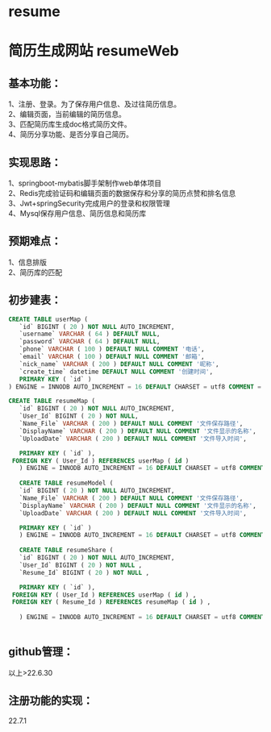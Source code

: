 # resume
简历生成网站 resumeWeb
====
基本功能：
--------------
1、注册、登录。为了保存用户信息、及过往简历信息。<br>
2、编辑页面，当前编辑的简历信息。<br>
3、匹配简历库生成doc格式简历文件。<br>
4、简历分享功能、是否分享自己简历。<br>

实现思路：
---------
1、springboot-mybatis脚手架制作web单体项目<br>
2、Redis完成验证码和编辑页面的数据保存和分享的简历点赞和排名信息<br>
3、Jwt+springSecurity完成用户的登录和权限管理<br>
4、Mysql保存用户信息、简历信息和简历库<br>

预期难点：
-------------
 1、信息排版<br>
 2、简历库的匹配<br>
 
 初步建表：
 -----------------
 ```sql
CREATE TABLE userMap (
	`id` BIGINT ( 20 ) NOT NULL AUTO_INCREMENT,
	`username` VARCHAR ( 64 ) DEFAULT NULL,
	`password` VARCHAR ( 64 ) DEFAULT NULL,
	`phone` VARCHAR ( 100 ) DEFAULT NULL COMMENT '电话',
	`email` VARCHAR ( 100 ) DEFAULT NULL COMMENT '邮箱',
	`nick_name` VARCHAR ( 200 ) DEFAULT NULL COMMENT '昵称',
	`create_time` datetime DEFAULT NULL COMMENT '创建时间',
	PRIMARY KEY ( `id` ) 
) ENGINE = INNODB AUTO_INCREMENT = 16 DEFAULT CHARSET = utf8 COMMENT = '用户表';

CREATE TABLE resumeMap (
	`id` BIGINT ( 20 ) NOT NULL AUTO_INCREMENT,
	`User_Id` BIGINT ( 20 ) NOT NULL,
	`Name_File` VARCHAR ( 200 ) DEFAULT NULL COMMENT '文件保存路径',
	`DisplayName` VARCHAR ( 200 ) DEFAULT NULL COMMENT '文件显示的名称',
	`UploadDate` VARCHAR ( 200 ) DEFAULT NULL COMMENT '文件导入时间',

	PRIMARY KEY ( `id` ),
  FOREIGN KEY ( User_Id ) REFERENCES userMap ( id ) 
	) ENGINE = INNODB AUTO_INCREMENT = 16 DEFAULT CHARSET = utf8 COMMENT = '简历表';
	
	CREATE TABLE resumeModel (
	`id` BIGINT ( 20 ) NOT NULL AUTO_INCREMENT,
	`Name_File` VARCHAR ( 200 ) DEFAULT NULL COMMENT '文件保存路径',
	`DisplayName` VARCHAR ( 200 ) DEFAULT NULL COMMENT '文件显示的名称',
	`UploadDate` VARCHAR ( 200 ) DEFAULT NULL COMMENT '文件导入时间',

	PRIMARY KEY ( `id` )
	) ENGINE = INNODB AUTO_INCREMENT = 16 DEFAULT CHARSET = utf8 COMMENT = '简历模板表';
	
	CREATE TABLE resumeShare (
	`id` BIGINT ( 20 ) NOT NULL AUTO_INCREMENT,
	`User_Id` BIGINT ( 20 ) NOT NULL ,
	`Resume_Id` BIGINT ( 20 ) NOT NULL ,

	PRIMARY KEY ( `id` ),
  FOREIGN KEY ( User_Id ) REFERENCES userMap ( id ) ,
  FOREIGN KEY ( Resume_Id ) REFERENCES resumeMap ( id ) ,
	
	) ENGINE = INNODB AUTO_INCREMENT = 16 DEFAULT CHARSET = utf8 COMMENT = '简历分享表';
	
```
 github管理：
 ---------------
 以上>22.6.30
 
 
 注册功能的实现：
 ----------------
 22.7.1

    
    
	
	

	
	
 
 

